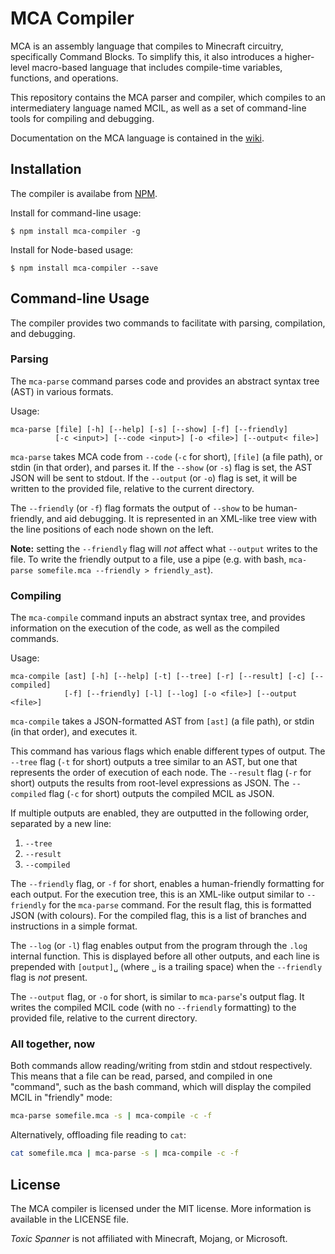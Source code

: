 # MCA Compiler

MCA is an assembly language that compiles to Minecraft circuitry, specifically Command Blocks. To simplify this, it also introduces a higher-level macro-based language that includes compile-time variables, functions, and operations.

This repository contains the MCA parser and compiler, which compiles to an intermediatery language named MCIL, as well as a set of command-line tools for compiling and debugging.

Documentation on the MCA language is contained in the [wiki](https://github.com/toxic-spanner/mca-compiler/wiki).

## Installation

The compiler is availabe from [NPM](https://npmjs.org/).

Install for command-line usage:
```shell
$ npm install mca-compiler -g
```

Install for Node-based usage:
```shell
$ npm install mca-compiler --save
```

## Command-line Usage

The compiler provides two commands to facilitate with parsing, compilation, and debugging.

### Parsing

The `mca-parse` command parses code and provides an abstract syntax tree (AST) in various formats.

Usage:
```
mca-parse [file] [-h] [--help] [-s] [--show] [-f] [--friendly]
          [-c <input>] [--code <input>] [-o <file>] [--output< file>]
```

`mca-parse` takes MCA code from `--code` (`-c` for short), `[file]` (a file path), or stdin (in that order), and parses it. If the `--show` (or `-s`) flag is set, the AST JSON will be sent to stdout. If the `--output` (or `-o`) flag is set, it will be written to the provided file, relative to the current directory.

The `--friendly` (or `-f`) flag formats the output of `--show` to be human-friendly, and aid debugging. It is represented in an XML-like tree view with the line positions of each node shown on the left.

**Note:** setting the `--friendly` flag will _not_ affect what `--output` writes to the file. To write the friendly output to a file, use a pipe (e.g. with bash, `mca-parse somefile.mca --friendly > friendly_ast`).

### Compiling

The `mca-compile` command inputs an abstract syntax tree, and provides information on the execution of the code, as well as the compiled commands.

Usage:
```
mca-compile [ast] [-h] [--help] [-t] [--tree] [-r] [--result] [-c] [--compiled]
            [-f] [--friendly] [-l] [--log] [-o <file>] [--output <file>]
```

`mca-compile` takes a JSON-formatted AST from `[ast]` (a file path), or stdin (in that order), and executes it.

This command has various flags which enable different types of output. The `--tree` flag (`-t` for short) outputs a tree similar to an AST, but one that represents the order of execution of each node. The `--result` flag (`-r` for short) outputs the results from root-level expressions as JSON. The `--compiled` flag (`-c` for short) outputs the compiled MCIL as JSON.

If multiple outputs are enabled, they are outputted in the following order, separated by a new line:

1. `--tree`
2. `--result`
3. `--compiled`

The `--friendly` flag, or `-f` for short, enables a human-friendly formatting for each output. For the execution tree, this is an XML-like output similar to `--friendly` for the `mca-parse` command. For the result flag, this is formatted JSON (with colours). For the compiled flag, this is a list of branches and instructions in a simple format.

The `--log` (or `-l`) flag enables output from the program through the `.log` internal function. This is displayed before all other outputs, and each line is prepended with `[output]␣` (where `␣` is a trailing space) when the `--friendly` flag is _not_ present.

The `--output` flag, or `-o` for short, is similar to `mca-parse`'s output flag. It writes the compiled MCIL code (with no `--friendly` formatting) to the provided file, relative to the current directory.

### All together, now

Both commands allow reading/writing from stdin and stdout respectively. This means that a file can be read, parsed, and compiled in one "command", such as the bash command, which will display the compiled MCIL in "friendly" mode:

```bash
mca-parse somefile.mca -s | mca-compile -c -f
```

Alternatively, offloading file reading to `cat`:
```bash
cat somefile.mca | mca-parse -s | mca-compile -c -f
```

## License

The MCA compiler is licensed under the MIT license. More information is available in the LICENSE file.

_Toxic Spanner_ is not affiliated with Minecraft, Mojang, or Microsoft.
